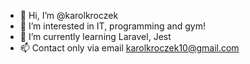 - 👋 Hi, I’m @karolkroczek
- 👀 I’m interested in IT, programming and gym!
- 🌱 I’m currently learning Laravel, Jest
- 📫 Contact only via email karolkroczek10@gmail.com

<!---
karolkroczek/karolkroczek is a ✨ special ✨ repository because its `README.md` (this file) appears on your GitHub profile.
You can click the Preview link to take a look at your changes.
--->
